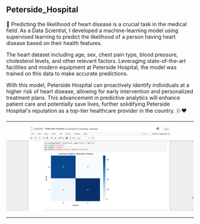 ## Peterside_Hospital

🏥 Predicting the likelihood of heart disease is a crucial task in the medical field. As a Data Scientist, I developed a machine-learning model using supervised learning to predict the likelihood of a person having heart disease based on their health features.

The heart dataset including age, sex, chest pain type, blood pressure, cholesterol levels, and other relevant factors. Leveraging state-of-the-art facilities and modern equipment at Peterside Hospital, the model was trained on this data to make accurate predictions.

With this model, Peterside Hospital can proactively identify individuals at a higher risk of heart disease, allowing for early intervention and personalized treatment plans. This advancement in predictive analytics will enhance patient care and potentially save lives, further solidifying Peterside Hospital's reputation as a top-tier healthcare provider in the country. 🩺❤️

<hr>

![My Image](assetx/img1.png)

<hr>

<br>

<br>


